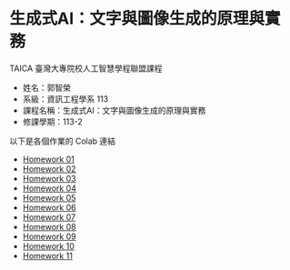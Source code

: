 # 生成式AI：文字與圖像生成的原理與實務
TAICA 臺灣大專院校人工智慧學程聯盟課程

- 姓名：郭智榮
- 系級：資訊工程學系 113
- 課程名稱：生成式AI：文字與圖像生成的原理與實務
- 修課學期：113-2

以下是各個作業的 Colab 連結

- [Homework 01](https://colab.research.google.com/drive/1EiOjZXXotKLO_vtwrzYVm8Hb9nxtZ3jF)
- [Homework 02](https://colab.research.google.com/drive/1GRRnXoXRXJYzO6dE8ZeaQbtxVkOhSkCh)
- [Homework 03](https://colab.research.google.com/drive/1cD6Ffbaf3pd5SVQx05wh-8_2I955aHaa)
- [Homework 04](https://colab.research.google.com/drive/1JfVFaLUCzLIwNQX3Moj7HifXljiARrOY)
- [Homework 05](https://colab.research.google.com/drive/1FJmH5DWHoDThvEWDpcwcgsEc7i1qX8cx)
- [Homework 06](https://colab.research.google.com/drive/1ChdlI3_2nbAoxJ8zorqeZMj_p0wleYfN)
- [Homework 07](https://colab.research.google.com/drive/1OfmGs1jJ8o_u8hy-783bElzZCdzUrUXE)
- [Homework 08](https://colab.research.google.com/drive/1IiitZkKpkF0JI3A4pW5_YUNKAufmu578)
- [Homework 09](https://colab.research.google.com/drive/1RIez9mUgO_zlz2m7VZ8JPUxDGesbfWSy)
- [Homework 10](https://colab.research.google.com/drive/1VHd2tjL-FbvjhTq9dgHqCI9cHbOt0un1)
- [Homework 11](https://colab.research.google.com/drive/1A0r156H6Z9eNma3DSqg4lerwR0rAM0bM)
